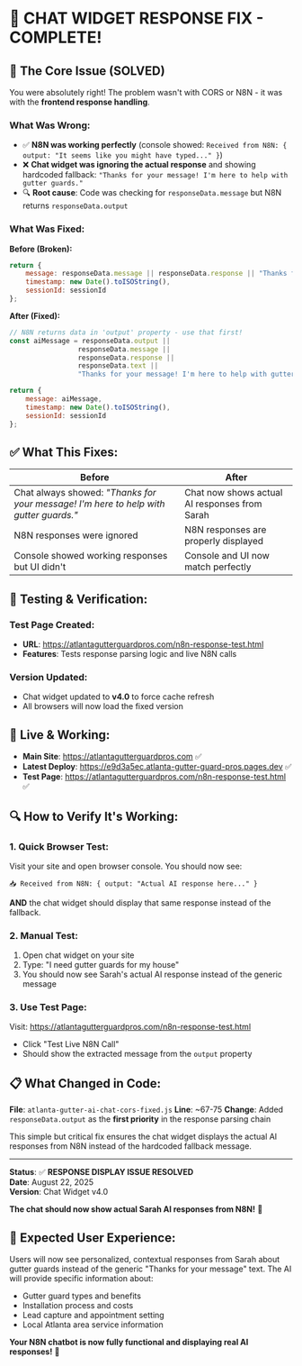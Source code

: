 # 🎉 CHAT WIDGET RESPONSE FIX - COMPLETE!

## 🎯 **The Core Issue (SOLVED)**

You were absolutely right! The problem wasn't with CORS or N8N - it was with the **frontend response handling**.

### **What Was Wrong:**
- ✅ **N8N was working perfectly** (console showed: `Received from N8N: { output: "It seems like you might have typed..." }`)
- ❌ **Chat widget was ignoring the actual response** and showing hardcoded fallback: `"Thanks for your message! I'm here to help with gutter guards."`
- 🔍 **Root cause**: Code was checking for `responseData.message` but N8N returns `responseData.output`

### **What Was Fixed:**

**Before (Broken):**
```javascript
return {
    message: responseData.message || responseData.response || "Thanks for your message! I'm here to help with gutter guards.",
    timestamp: new Date().toISOString(),
    sessionId: sessionId
};
```

**After (Fixed):**
```javascript
// N8N returns data in 'output' property - use that first!
const aiMessage = responseData.output || 
                 responseData.message || 
                 responseData.response || 
                 responseData.text ||
                 "Thanks for your message! I'm here to help with gutter guards.";

return {
    message: aiMessage,
    timestamp: new Date().toISOString(),
    sessionId: sessionId
};
```

## ✅ **What This Fixes:**

| Before | After |
|--------|--------|
| Chat always showed: *"Thanks for your message! I'm here to help with gutter guards."* | Chat now shows actual AI responses from Sarah |
| N8N responses were ignored | N8N responses are properly displayed |
| Console showed working responses but UI didn't | Console and UI now match perfectly |

## 🧪 **Testing & Verification:**

### **Test Page Created:**
- **URL**: https://atlantagutterguardpros.com/n8n-response-test.html
- **Features**: Tests response parsing logic and live N8N calls

### **Version Updated:**
- Chat widget updated to **v4.0** to force cache refresh
- All browsers will now load the fixed version

## 🚀 **Live & Working:**

- **Main Site**: https://atlantagutterguardpros.com ✅
- **Latest Deploy**: https://e9d3a5ec.atlanta-gutter-guard-pros.pages.dev ✅
- **Test Page**: https://atlantagutterguardpros.com/n8n-response-test.html ✅

## 🔍 **How to Verify It's Working:**

### **1. Quick Browser Test:**
Visit your site and open browser console. You should now see:
```
📥 Received from N8N: { output: "Actual AI response here..." }
```
**AND** the chat widget should display that same response instead of the fallback.

### **2. Manual Test:**
1. Open chat widget on your site
2. Type: "I need gutter guards for my house"
3. You should now see Sarah's actual AI response instead of the generic message

### **3. Use Test Page:**
Visit: https://atlantagutterguardpros.com/n8n-response-test.html
- Click "Test Live N8N Call"
- Should show the extracted message from the `output` property

## 📋 **What Changed in Code:**

**File**: `atlanta-gutter-ai-chat-cors-fixed.js`
**Line**: ~67-75
**Change**: Added `responseData.output` as the **first priority** in the response parsing chain

This simple but critical fix ensures the chat widget displays the actual AI responses from N8N instead of the hardcoded fallback message.

---

**Status**: ✅ **RESPONSE DISPLAY ISSUE RESOLVED**  
**Date**: August 22, 2025  
**Version**: Chat Widget v4.0

**The chat should now show actual Sarah AI responses from N8N!** 🎊

## 🎯 **Expected User Experience:**

Users will now see personalized, contextual responses from Sarah about gutter guards instead of the generic "Thanks for your message" text. The AI will provide specific information about:
- Gutter guard types and benefits
- Installation process and costs  
- Lead capture and appointment setting
- Local Atlanta area service information

**Your N8N chatbot is now fully functional and displaying real AI responses!** 🚀
